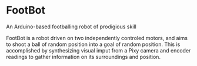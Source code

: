 # FootBot
An Arduino-based footballing robot of prodigious skill

FootBot is a robot driven on two independently controled motors, and aims to shoot a ball of random position into a goal of random position. This is accomplished by synthesizing visual imput from a Pixy camera and encoder readings to gather information on its surroundings and position.


